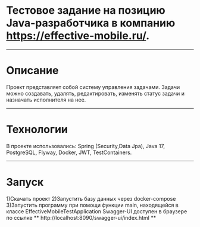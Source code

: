 # Тестовое задание на позицию Java-разработчика в компанию https://effective-mobile.ru/.
____
# Описание
Проект представляет собой систему управления задачами. Задачи можно создавать, удалять, редактировать, изменять статус задачи и назначать исполнителя на нее.
____
# Технологии
В проекте использовались: Spring (Security,Data Jpa), Java 17, PostgreSQL, Flyway, Docker, JWT, TestContainers.
____
# Запуск
1)Скачать проект
2)Запустить базу данных через docker-compose
3)Запустить программу при помощи функции main, находящейся в классе EffectiveMobileTestApplication
Swagger-UI доступен в браузере по ссылке ** http://localhost:8090/swagger-ui/index.html **
